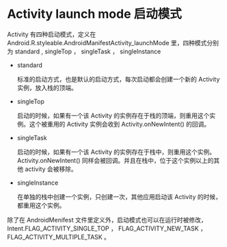 # Activity launch mode 启动模式

Activity 有四种启动模式，定义在 Android.R.styleable.AndroidManifestActivity_launchMode 里，四种模式分别为 standard , singleTop ， singleTask ， singleInstance

 - standard 
 
	标准的启动方式，也是默认的启动方式，每次启动都会创建一个新的 Activity 实例，放入栈的顶端。

 - singleTop 
 
	启动的时候，如果有一个该 Activity 的实例存在于栈的顶端，则重用这个实例。这个被重用的 Activity 实例会收到 Activity.onNewIntent() 的回调。

 - singleTask 
 
	启动的时候，如果有一个该 Activity 的实例存在于栈中，则重用这个实例。Activity.onNewIntent() 同样会被回调。并且在栈中，位于这个实例以上的其他 activity 会被移除。

 - singleInstance 
 
	在单独的栈中创建一个实例，只创建一次，其他应用启动该 Activity 的时候，都重用这个实例。

除了在 AndroidMenifest 文件里定义外，启动模式也可以在运行时被修改，Intent.FLAG\_ACTIVITY\_SINGLE_TOP ， FLAG\_ACTIVITY\_NEW\_TASK ， FLAG\_ACTIVITY\_MULTIPLE\_TASK 。